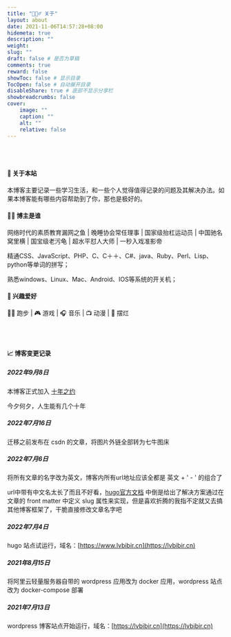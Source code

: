 ```yaml
---
title: "🙋🏻‍♂️ 关于"
layout: about
date: 2021-11-06T14:57:28+08:00
hidemeta: true
description: ""
weight:
slug: ""
draft: false # 是否为草稿
comments: true
reward: false
showToc: false # 显示目录
TocOpen: false # 自动展开目录
disableShare: true # 底部不显示分享栏
showbreadcrumbs: false
cover:
    image: ""
    caption: ""
    alt: ""
    relative: false
---
```


<br><br/>


<!-- <div style="font-size: 22px;">
🏡 关于本站

<p style="font-size: 16px;">
本博客主要记录一些学习生活，和一些个人觉得值得记录的问题及其解决办法。如果本博客能有哪些内容帮助到了你，那也是极好的。
</p>

👦🏻 博主是谁

<p style="font-size: 16px;">
网络时代的素质教育漏网之鱼 | 晚睡协会常任理事 | 国家级抬杠运动员 | 中国驰名窝里横 | 国宝级老污龟 | 超水平怼人大师 | 一秒入戏准影帝
</p> 
<p style="font-size: 16px;">
精通CSS、JavaScript、PHP、C、C＋＋、C#、java、Ruby、Perl、Lisp、python等单词的拼写；
</p> 
<p style="font-size: 16px;">
熟悉windows、Linux、Mac、Android、IOS等系统的开关机；
</p> 

🏹 兴趣爱好

<p style="font-size: 16px;">
🏃‍♂️跑步 | 🎮️ 游戏 | 🎧 音乐 | 📺 动漫 | 🛌 摆烂 
</p> 

</div>  -->

#### 🏡 关于本站

本博客主要记录一些学习生活，和一些个人觉得值得记录的问题及其解决办法。如果本博客能有哪些内容帮助到了你，那也是极好的。

#### 👦🏻 博主是谁

网络时代的素质教育漏网之鱼 | 晚睡协会常任理事 | 国家级抬杠运动员 | 中国驰名窝里横 | 国宝级老污龟 | 超水平怼人大师 | 一秒入戏准影帝

精通CSS、JavaScript、PHP、C、C＋＋、C#、java、Ruby、Perl、Lisp、python等单词的拼写；

熟悉windows、Linux、Mac、Android、IOS等系统的开关机；

#### 🏹 兴趣爱好

🏃‍♂️ 跑步 | 🎮️ 游戏 | 🎧 音乐 | 📺 动漫 | 🛌 摆烂 


<br><br/>

#### 📈 博客变更记录

##### 2022年9月8日

本博客正式加入 [十年之约](https://www.foreverblog.cn/)

今夕何夕，人生能有几个十年

##### 2022年7月16日
迁移之前发布在 csdn 的文章，将图片外链全部转为七牛图床

##### 2022年7月6日
将所有文章的名字改为英文，博客内所有url地址应该全都是 英文 +  \' - \' 的组合了

url中带有中文名太长了而且不好看，[hugo官方文档](https://gohugo.io/content-management/urls/) 中倒是给出了解决方案通过在文章的 front matter 中定义 slug 属性来实现，但是喜欢折腾的我指不定就又去搞其他博客框架了，干脆直接修改文章名字吧


##### 2022年7月4日
hugo 站点试运行，域名：[https://www.lvbibir.cn](https://lvbibir.cn)

##### 2021年8月15日
将阿里云轻量服务器自带的 wordpress 应用改为 docker 应用，wordpress 站点改为 docker-compose 部署

##### 2021年7月13日
wordpress 博客站点开始运行，域名：[https://lvbibir.cn](https://lvbibir.cn)